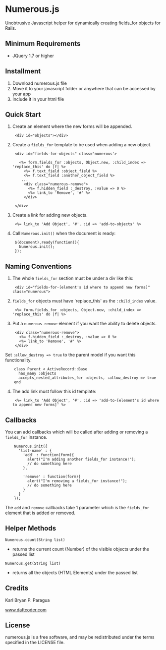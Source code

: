 # Numerous.js
Unobtrusive Javascript helper for dynamically creating fields_for objects for Rails.


## Minimum Requirements
- JQuery 1.7 or higher


## Installment
1. Download numerous.js file
2. Move it to your javascript folder or anywhere that can be accessed by your app
3. Include it in your html file


## Quick Start

1. Create an element where the new forms will be appended.

        <div id="objects"></div>


2. Create a `fields_for` template to be used when adding a new object. 

        <div id="fields-for-objects" class="numerous'>
        
          <%= form.fields_for :objects, Object.new, :child_index => 'replace_this' do |f| %>
            <%= f.text_field :object_field %>
            <%= f.text_field :another_object_field %>
           ...    
            <div class="numerous-remove">
              <%= f.hidden_field :_destroy, :value => 0 %>
              <%= link_to 'Remove', '#' %>
            </div>
        
        </div>


3. Create a link for adding new objects. 

        <%= link_to 'Add Object', '#', :id => 'add-to-objects' %>



4. Call `Numerous.init()` when the document is ready:

        $(document).ready(function(){
          Numerous.init();
        });



## Naming Conventions

1. The whole `fields_for` section must be under a div like this:

        <div id="fields-for-[element's id where to append new forms]" class="numerous">

2. `fields_for` objects must have 'replace_this' as the `:child_index` value.
        
        <%= form.fields_for :objects, Object.new, :child_index => 'replace_this' do |f| %>


3. Put a `numerous-remove` element if you want the ability to delete objects.
        
        <div class="numerous-remove">
          <%= f.hidden_field :_destroy, :value => 0 %>
          <%= link_to 'Remove', '#' %>
        </div>
      

  Set `:allow_destroy => true` to the parent model if you want this functionality.

        class Parent < ActiveRecord::Base
          has_many :objects
          accepts_nested_attributes_for :objects, :allow_destroy => true
        end


4. The add link must follow this id template:
        
        <%= link_to 'Add Object', '#', :id => 'add-to-[element's id where to append new forms]' %>


## Callbacks
You can add callbacks which will be called after adding or removing a `fields_for` instance.

        Numerous.init({
          'list-name' : {
            'add' : function(form){
              alert("I'm adding another fields_for instance!");
              // do something here
            },
            
            'remove' : function(form){
              alert("I'm removing a fields_for instance!");
              // do something here
            }
          }
        });

The `add` and `remove` callbacks take 1 parameter which is the `fields_for` element that is added or removed. 

## Helper Methods

`Numerous.count(String list)`
- returns the current count (Number) of the visible objects under the passed list


`Numerous.get(String list)`
- returns all the objects (HTML Elements) under the passed list


## Credits

Karl Bryan P. Paragua

www.daftcoder.com


## License

numerous.js is a free software, and may be redistributed under the terms specified in the LICENSE file.
